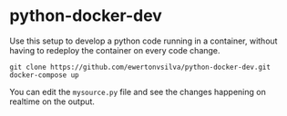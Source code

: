 # python-docker-dev 
Use this setup to develop a python code running in a container, without having to redeploy the container on every code change.


```
git clone https://github.com/ewertonvsilva/python-docker-dev.git
docker-compose up
```

You can edit the `mysource.py` file and see the changes happening on realtime on the output.
